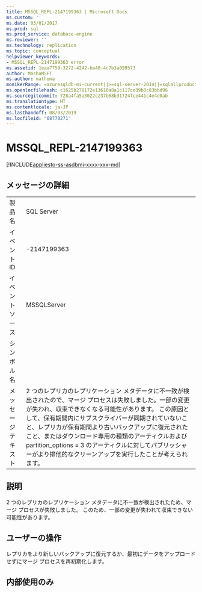 ```yaml
---
title: MSSQL_REPL-2147199363 | Microsoft Docs
ms.custom: ''
ms.date: 03/01/2017
ms.prod: sql
ms.prod_service: database-engine
ms.reviewer: ''
ms.technology: replication
ms.topic: conceptual
helpviewer_keywords:
- MSSQL_REPL-2147199363 error
ms.assetid: 1eaa7759-3272-4242-ba48-4c7b3a099573
author: MashaMSFT
ms.author: mathoma
monikerRange: =azuresqldb-mi-current||>=sql-server-2014||=sqlallproducts-allversions
ms.openlocfilehash: c1625b278172e13610a8a1c117ce39b0c83bbd96
ms.sourcegitcommit: 728a4fa5a3022c237b68b31724fce441c4e4d0ab
ms.translationtype: HT
ms.contentlocale: ja-JP
ms.lasthandoff: 08/03/2019
ms.locfileid: "68770271"
---
```

# <a name="mssqlrepl-2147199363"></a>MSSQL_REPL-2147199363
[!INCLUDE[appliesto-ss-asdbmi-xxxx-xxx-md](../../includes/appliesto-ss-asdbmi-xxxx-xxx-md.md)]
    
## <a name="message-details"></a>メッセージの詳細  
  
|||  
|-|-|  
|製品名|SQL Server|  
|イベント ID|-2147199363|  
|イベント ソース|MSSQLServer|  
|シンボル名||  
|メッセージ テキスト|2 つのレプリカのレプリケーション メタデータに不一致が検出されたので、マージ プロセスは失敗しました。一部の変更が失われ、収束できなくなる可能性があります。 この原因として、保有期間内にサブスクライバーが同期されていないこと、レプリカが保有期間より古いバックアップに復元されたこと、またはダウンロード専用の種類のアーティクルおよび partition_options = 3 のアーティクルに対してパブリッシャーがより排他的なクリーンアップを実行したことが考えられます。|  
  
## <a name="explanation"></a>説明  
 2 つのレプリカのレプリケーション メタデータに不一致が検出されたため、マージ プロセスが失敗しました。 このため、一部の変更が失われて収束できない可能性があります。  
  
## <a name="user-action"></a>ユーザーの操作  
 レプリカをより新しいバックアップに復元するか、最初にデータをアップロードせずにマージ プロセスを再初期化します。  
  
## <a name="internal-only"></a>内部使用のみ  
  
